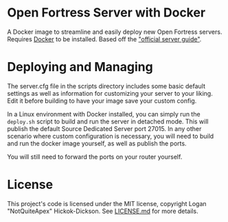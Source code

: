 # Open Fortress Server with Docker
A Docker image to streamline and easily deploy new Open Fortress servers. Requires [Docker](https://docker.com/) to be installed. Based off the ["official server guide"](https://steamcommunity.com/sharedfiles/filedetails/?id=2090433448).

# Deploying and Managing
The server.cfg file in the scripts directory includes some basic default settings as well as information for customizing your server to your liking. Edit it before building to have your image save your custom config.

In a Linux environment with Docker installed, you can simply run the `deploy.sh` script to build and run the server in detached mode. This will publish the default Source Dedicated Server port 27015. In any other scenario where custom configuration is necessary, you will need to build and run the docker image yourself, as well as publish the ports.

You will still need to forward the ports on your router yourself.

# License
This project's code is licensed under the MIT license, copyright Logan "NotQuiteApex" Hickok-Dickson. See [LICENSE.md](LICENSE.md) for more details. 
